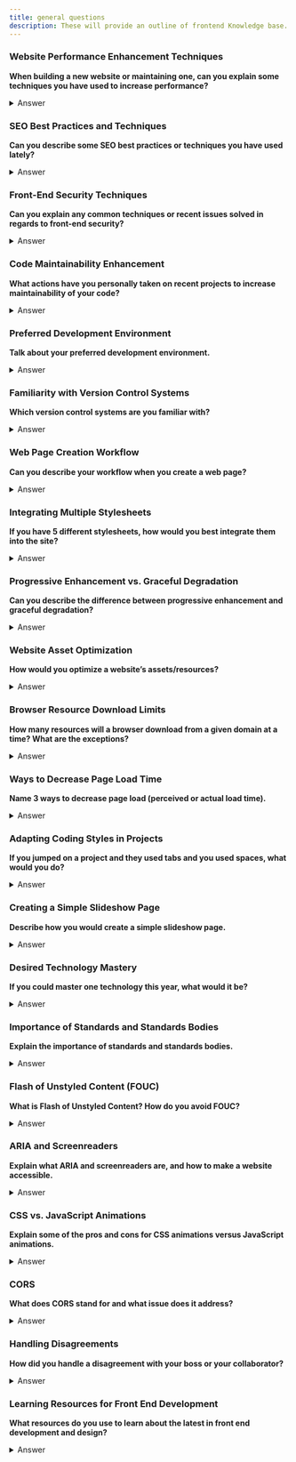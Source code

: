 ```yaml
---
title: general questions
description: These will provide an outline of frontend Knowledge base.
---
```


### Website Performance Enhancement Techniques

**When building a new website or maintaining one, can you explain some techniques you have used to increase performance?**

<details>
<summary>Answer</summary>
<div style="background-color: rgba(100, 108, 255, 0.16); padding: 10px; margin-bottom: 10px; color: #fff; font-size: 14px; font-weight: 500;">
<p>To enhance web performance, I employ several techniques:</p>
<ul>
<li><strong>Minification</strong> of CSS, JavaScript, and HTML to reduce file size.</li>
<li><strong>Image Optimization</strong>: Using formats like WebP and tools to compress without losing quality.</li>
<li><strong>Lazy Loading</strong>: Images, scripts, and other resources are loaded only when they are needed (i.e., when scrolling down).</li>
<li><strong>Use of Content Delivery Networks (CDN)</strong> to distribute the load and reduce latency.</li>
<li><strong>Browser Caching</strong>: Implementing caching strategies to store some data on the user's device.</li>
<li><strong>Efficient Use of JavaScript</strong>: Avoiding synchronous or blocking calls and using asynchronous APIs.</li>
<li><strong>Reduce HTTP Requests</strong>: Bundling files and using sprite sheets to reduce the number of server requests.</li>
</ul>
</div>
</details>

### SEO Best Practices and Techniques

**Can you describe some SEO best practices or techniques you have used lately?**

<details>
<summary>Answer</summary>
<div style="background-color: rgba(100, 108, 255, 0.16); padding: 10px; margin-bottom: 10px; color: #fff; font-size: 14px; font-weight: 500;">
<p>Effective SEO techniques I've implemented include:</p>
<ul>
<li><strong>Structured Data</strong>: Using schema markup to help search engines understand the content and enhance rich snippets.</li>
<li><strong>Mobile-First Design</strong>: Ensuring the site is responsive and performs well on mobile devices.</li>
<li><strong>Keyword Optimization</strong>: Researching and using relevant keywords in content and meta tags.</li>
<li><strong>Quality Content Creation</strong>: Producing high-quality, engaging, and original content that addresses user queries.</li>
<li><strong>Page Speed Optimization</strong>: Enhancing site speed as it is a critical ranking factor.</li>
<li><strong>Internal Linking</strong>: Using internal links to help search engines discover new pages and distribute page authority throughout the site.</li>
</ul>
</div>
</details>

### Front-End Security Techniques

**Can you explain any common techniques or recent issues solved in regards to front-end security?**

<details>
<summary>Answer</summary>
<div style="background-color: rgba(100, 108, 255, 0.16); padding: 10px; margin-bottom: 10px; color: #fff; font-size: 14px; font-weight: 500;">
<p>Front-end security is vital, and I focus on several aspects:</p>
<ul>
<li><strong>Cross-Site Scripting (XSS) Prevention</strong>: Sanitizing user input to prevent malicious scripts from executing.</li>
<li><strong>Cross-Site Request Forgery (CSRF) Protection</strong>: Implementing tokens to protect against unauthorized commands from being executed.</li>
<li><strong>Using Content Security Policy (CSP)</strong>: Restricting resources the browser is allowed to load, which helps mitigate XSS risks.</li>
<li><strong>Secure Transmission</strong>: Ensuring that data is sent over HTTPS to prevent interception.</li>
<li><strong>Regular Dependency Updates</strong>: Keeping all libraries and frameworks up to date to protect against vulnerabilities found in older versions.</li>
</ul>
</div>
</details>

### Code Maintainability Enhancement

**What actions have you personally taken on recent projects to increase maintainability of your code?**

<details>
<summary>Answer</summary>
<div style="background-color: rgba(100, 108, 255, 0.16); padding: 10px; margin-bottom: 10px; color: #fff; font-size: 14px; font-weight: 500;">
<p>To improve code maintainability, I focus on several practices:</p>
<ul>
<li><strong>Modular Design</strong>: Structuring code into modules and components for reusability and separation of concerns.</li>
<li><strong>Documentation</strong>: Writing clear and comprehensive documentation for easier understanding and future reference.</li>
<li><strong>Code Reviews</strong>: Participating in code reviews to ensure code quality and consistency.</li>
<li><strong>Automated Testing</strong>: Implementing unit and integration tests to detect issues early

 and reduce bugs.</li>
<li><strong>Refactoring</strong>: Regularly refactoring code to improve its structure without changing its external behavior.</li>
</ul>
</div>
</details>

### Preferred Development Environment

**Talk about your preferred development environment.**

<details>
<summary>Answer</summary>
<div style="background-color: rgba(100, 108, 255, 0.16); padding: 10px; margin-bottom: 10px; color: #fff; font-size: 14px; font-weight: 500;">
<p>My preferred development environment includes:</p>
<ul>
<li><strong>Editor</strong>: VS Code with extensions for linting, syntax highlighting, and code formatting.</li>
<li><strong>Version Control</strong>: Git for source control, using GitHub for repositories and code sharing.</li>
<li><strong>Command Line Tools</strong>: Bash for scripting and command line tasks.</li>
<li><strong>Build Tools</strong>: Webpack for bundling assets, and npm for managing packages.</li>
<li><strong>Testing Tools</strong>: Jest for unit tests and Cypress for end-to-end tests.</li>
<li><strong>Debugging Tools</strong>: Chrome DevTools for front-end debugging and performance profiling.</li>
</ul>
</div>
</details>

### Familiarity with Version Control Systems

**Which version control systems are you familiar with?**

<details>
<summary>Answer</summary>
<div style="background-color: rgba(100, 108, 255, 0.16); padding: 10px; margin-bottom: 10px; color: #fff; font-size: 14px; font-weight: 500;">
<p>I am proficient with several version control systems:</p>
<ul>
<li><strong>Git</strong>: Extensively used for most projects, familiar with advanced features like branching, merging, rebasing, and tagging.</li>
<li><strong>Subversion (SVN)</strong>: Used in earlier projects for centralized version control.</li>
<li><strong>Mercurial</strong>: Some experience with this distributed version control system, similar to Git.</li>
</ul>
</div>
</details>

### Web Page Creation Workflow

**Can you describe your workflow when you create a web page?**

<details>
<summary>Answer</summary>
<div style="background-color: rgba(100, 108, 255, 0.16); padding: 10px; margin-bottom: 10px; color: #fff; font-size: 14px; font-weight: 500;">
<p>My workflow for creating a web page typically involves the following steps:</p>
<ul>
<li><strong>Requirements Gathering</strong>: Understand the client's needs and the purpose of the website.</li>
<li><strong>Wireframing/Prototyping</strong>: Sketch out the basic page layout and user interface elements.</li>
<li><strong>Design</strong>: Create high-fidelity designs using tools like Adobe XD or Figma.</li>
<li><strong>Development</strong>: Convert designs into code, starting with HTML structure, followed by CSS for styling, and JavaScript for functionalities.</li>
<li><strong>Testing</strong>: Test the website across different browsers and devices for compatibility and responsiveness.</li>
<li><strong>Optimization</strong>: Optimize performance and accessibility.</li>
<li><strong>Deployment</strong>: Deploy the website using a hosting service or server configuration.</li>
<li><strong>Maintenance and Updates</strong>: Continuously update and maintain the site based on user feedback and evolving requirements.</li>
</ul>
</div>
</details>

### Integrating Multiple Stylesheets

**If you have 5 different stylesheets, how would you best integrate them into the site?**

<details>
<summary>Answer</summary>
<div style="background-color: rgba(100, 108, 255, 0.16); padding: 10px; margin-bottom: 10px; color: #fff; font-size: 14px; font-weight: 500;">
<p>To effectively integrate multiple stylesheets, I would:</p>
<ul>
<li><strong>Minify and Concatenate</strong>: Combine them into a single CSS file to reduce HTTP requests.</li>
<li><strong>Use CSS Preprocessors</strong>: Utilize tools like Sass or LESS to manage styles more efficiently and compile them into one stylesheet.</li>
<li><strong>Load Order</strong>: Ensure the stylesheets are loaded in the correct order to avoid overriding styles unintentionally.</li>
<li><strong>Media Queries</strong>: Apply media queries for conditional loading (e.g., only load certain styles for specific devices or screen sizes).</li>
<li><strong>Asynchronous Loading</strong>: Use `loadCSS` or similar asynchronous techniques to prevent render-blocking.</li>
</ul>
</div>
</details>

### Progressive Enhancement vs. Graceful Degradation

**Can you describe the difference between progressive enhancement and graceful degradation?**

<details>
<summary>Answer</summary>
<div style="background-color: rgba(100, 108, 255, 0.16); padding: 10px; margin-bottom: 10px; color: #fff; font-size: 14px; font-weight: 500;">
<p><strong>Progressive Enhancement</strong> is a strategy for web design that emphasizes accessibility by starting with a baseline of user experience that all browsers can provide, then enhancing the experience only for users with modern browsers or advanced capabilities. It ensures that content is accessible to all users, regardless of technological limitations.</p>
<p><strong>Graceful Degradation</strong> is the practice of building an application for modern browsers while ensuring it remains functional in older browsers. It starts with a full set of features, then scales back or substitutes features that are not supported in older environments.</p>
</div>
</details>

### Website Asset Optimization

**How would you optimize a website’s assets/resources?**

<details>
<summary>Answer</summary>
<div style="background-color: rgba(100, 108, 255, 0.16); padding: 10px; margin-bottom: 10px; color: #fff; font-size: 14px; font-weight: 500;">
<p>To optimize a website's assets, I would:</p>
<ul>
<li><strong>Compress Images</strong>: Use tools like TinyPNG or ImageOptim to reduce image file sizes without losing quality.</li>
<li><strong>Minify CSS, JavaScript, and HTML</strong>: Reduce file size by removing unnecessary spaces, comments, and characters.</li>
<li><strong>Use SVGs</strong>: Where possible, replace complex images with SVGs as they are scalable and generally smaller in size.</li>
<li><strong>Lazy Loading</strong>: Implement lazy loading for images and scripts to reduce initial load time.</li>
<li><strong>Use CDNs</strong>: Deliver content from servers close to the user to decrease latency.</li>
<li><strong>Enable Browser Caching</strong>: Make use of caching strategies to

 store frequently accessed resources on the user's device.</li>
<li><strong>Eliminate Render-Blocking Resources</strong>: Optimize the order of styles and scripts to enhance the critical rendering path.</li>
</ul>
</div>
</details>

### Browser Resource Download Limits

**How many resources will a browser download from a given domain at a time? What are the exceptions?**

<details>
<summary>Answer</summary>
<div style="background-color: rgba(100, 108, 255, 0.16); padding: 10px; margin-bottom: 10px; color: #fff; font-size: 14px; font-weight: 500;">
<p>Modern browsers typically download 6-8 resources in parallel per domain. Exceptions include:</p>
<ul>
<li><strong>HTTP/2</strong>: Allows multiplexing, which can handle multiple requests in a single TCP connection, significantly increasing the number of simultaneous downloads.</li>
<li><strong>Domain Sharding</strong>: Techniques where resources are served from multiple subdomains to increase parallel downloads, although this is less useful with HTTP/2.</li>
</ul>
</div>
</details>

### Ways to Decrease Page Load Time

**Name 3 ways to decrease page load (perceived or actual load time).**

<details>
<summary>Answer</summary>
<div style="background-color: rgba(100, 108, 255, 0.16); padding: 10px; margin-bottom: 10px; color: #fff; font-size: 14px; font-weight: 500;">
<p>To decrease page load time, both in perception and actuality, you can use the following strategies:</p>
<ul>
<li><strong>Optimize Images</strong>: Compress images and use modern formats like WebP to reduce their size without compromising quality.</li>
<li><strong>Minimize HTTP Requests</strong>: Combine files where possible, use sprites, and streamline the number of elements on your page to reduce the number of HTTP requests.</li>
<li><strong>Asynchronous Loading</strong>: Use async or defer attributes in your scripts to prevent them from blocking the rendering of your page.</li>
</ul>
</div>
</details>

### Adapting Coding Styles in Projects

**If you jumped on a project and they used tabs and you used spaces, what would you do?**

<details>
<summary>Answer</summary>
<div style="background-color: rgba(100, 108, 255, 0.16); padding: 10px; margin-bottom: 10px; color: #fff; font-size: 14px; font-weight: 500;">
<p>When joining a new project, it's important to adapt to the existing coding standards to maintain consistency. I would:</p>
<ul>
<li><strong>Adopt the Project's Style</strong>: Use tabs if that’s the established standard in the project.</li>
<li><strong>Configure Editor</strong>: Set up my code editor to insert tabs instead of spaces for this project.</li>
<li><strong>Discuss with the Team</strong>: If I believe there are significant advantages to using spaces, I would discuss this with the team and possibly advocate for a change, but respect the team’s current standards and decisions.</li>
</ul>
</div>
</details>

### Creating a Simple Slideshow Page

**Describe how you would create a simple slideshow page.**

<details>
<summary>Answer</summary>
<div style="background-color: rgba(100, 108, 255, 0.16); padding: 10px; margin-bottom: 10px; color: #fff; font-size: 14px; font-weight: 500;">
<p>To create a simple slideshow page, follow these steps:</p>
<ul>
<li><strong>HTML Structure</strong>: Use `<div>` tags for each slide. Inside each, place an `<img>` tag or other content you want to show.</li>
<li><strong>CSS Styling</strong>: Style the slideshow container and each slide to ensure only one slide is visible at a time, using overflow and positioning properties.</li>
<li><strong>JavaScript Functionality</strong>: Implement JavaScript to change slides either automatically on a timer or via user interaction (e.g., next and previous buttons).</li>
</ul>
<p>This setup provides a basic, functional slideshow that can be expanded with features such as transitions, pagination indicators, and responsive designs.</p>
</div>
</details>

### Desired Technology Mastery

**If you could master one technology this year, what would it be?**

<details>
<summary>Answer</summary>
<div style="background-color: rgba(100, 108, 255, 0.16); padding: 10px; margin-bottom: 10px; color: #fff; font-size: 14px; font-weight: 500;">
<p>This year, I am particularly interested in mastering TypeScript. Given its growing popularity and support in building large-scale applications by providing strong typing on top of JavaScript, mastering TypeScript could significantly improve the robustness and maintainability of my code, especially in complex front-end development projects.</p>
</div>
</details>

### Importance of Standards and Standards Bodies

**Explain the importance of standards and standards bodies.**

<details>
<summary>Answer</summary>
<div style="background-color: rgba(100, 108, 255, 0.16); padding: 10px; margin-bottom: 10px; color: #fff; font-size: 14px; font-weight: 500;">
<p>Standards and standards bodies play a critical role in technology and web development:</p>
<ul>
<li><strong>Interoperability</strong>: Standards ensure that products and services can work together seamlessly across different environments and platforms.</li>
<li><strong>Innovation</strong>: They provide a foundation upon which new technologies can build, ensuring compatibility and encouraging innovation within a framework that supports growth and integration.</li>
<li><strong>Quality Assurance</strong>: Standards help maintain quality by

 providing benchmarks for products and services to meet.</li>
<li><strong>Regulatory Compliance</strong>: They help industries comply with laws and regulations, providing a clear pathway to meeting legal requirements.</li>
</ul>
<p>Organizations like W3C, IEEE, and ISO develop and maintain these standards to support the consistent and reliable development of technology globally.</p>
</div>
</details>

### Flash of Unstyled Content (FOUC)

**What is Flash of Unstyled Content? How do you avoid FOUC?**

<details>
<summary>Answer</summary>
<div style="background-color: rgba(100, 108, 255, 0.16); padding: 10px; margin-bottom: 10px; color: #fff; font-size: 14px; font-weight: 500;">
<p>Flash of Unstyled Content (FOUC) occurs when a web page appears briefly with the default browser styling before the custom CSS is loaded, leading to a noticeable shift in the page's appearance. To avoid FOUC:</p>
<ul>
<li><strong>Place CSS in the `<head>`</strong>: Ensure all CSS links are in the `<head>` section of your HTML so they load before the body renders.</li>
<li><strong>Minimize CSS</strong>: Reduce the size of CSS files to speed up loading times.</li>
<li><strong>Use Critical CSS</strong>: Include style rules for above-the-fold content directly in the `<head>` to render important parts of the page immediately.</li>
<li><strong>Avoid @import</strong>: Inline @import calls can delay loading of CSS, so it’s better to link stylesheets directly.</li>
</ul>
</div>
</details>


### ARIA and Screenreaders

**Explain what ARIA and screenreaders are, and how to make a website accessible.**

<details>
<summary>Answer</summary>
<div style="background-color: rgba(100, 108, 255, 0.16); padding: 10px; margin-bottom: 10px; color: #fff; font-size: 14px; font-weight: 500;">
<p>ARIA (Accessible Rich Internet Applications) and screenreaders are tools and techniques used to enhance website accessibility:</p>
<ul>
<li><strong>ARIA</strong>: A set of attributes that define ways to make web content and web applications more accessible to people with disabilities. ARIA helps with dynamic content and complex user interface controls developed with Ajax, HTML, JavaScript, and related technologies.</li>
<li><strong>Screenreaders</strong>: Software programs that help visually impaired users interact with a website by reading text and UI elements aloud.</li>
</ul>
<p>To make a website accessible:</p>
<ul>
<li><strong>Semantic HTML</strong>: Use proper HTML elements for their intended purpose to ensure correct element interpretation by screen readers.</li>
<li><strong>Keyboard Navigation</strong>: Ensure all interactive elements are accessible using the keyboard alone.</li>
<li><strong>Color Contrast</strong>: Ensure sufficient contrast between text and background colors to help those with visual impairments.</li>
<li><strong>Alt Text</strong>: Use descriptive alt text for all images to convey the purpose and content of the images.</li>
<li><strong>ARIA Roles and Properties</strong>: Use ARIA roles and attributes to enhance the semantic information of web elements, especially for dynamic content and advanced user interface controls that are not natively accessible.</li>
</ul>
</div>
</details>

### CSS vs. JavaScript Animations

**Explain some of the pros and cons for CSS animations versus JavaScript animations.**

<details>
<summary>Answer</summary>
<div style="background-color: rgba(100, 108, 255, 0.16); padding: 10px; margin-bottom: 10px; color: #fff; font-size: 14px; font-weight: 500;">
<p>CSS and JavaScript animations each have their advantages and disadvantages:</p>
<ul>
<li><strong>CSS Animations:</strong>
  <ul>
  <li>Pros: Simpler to implement, generally perform better as they can be offloaded to the GPU, and are ideal for simpler "state-to-state" transitions.</li>
  <li>Cons: Limited control compared to JavaScript, particularly with complex sequences or where interactivity is involved.</li>
  </ul>
</li>
<li><strong>JavaScript Animations:</strong>
  <ul>
  <li>Pros: Provide more control, can handle complex animations and are programmable (timing, pausing, reversing).</li>
  <li>Cons: Potentially slower, especially if not well optimized or if causing main thread blocking.</li>
  </ul>
</li>
</ul>
</div>
</details>

### CORS

**What does CORS stand for and what issue does it address?**

<details>
<summary>Answer</summary>
<div style="background-color: rgba(100, 108, 255, 0.16); padding: 10px; margin-bottom: 10px; color: #fff; font-size: 14px; font-weight: 500;">
<p>CORS stands for Cross-Origin Resource Sharing. It is a security feature implemented in web browsers to prevent malicious websites from accessing data from another domain. CORS provides a way for web servers to specify any origins (domain, scheme, or port) other than its own from which a browser should permit loading of resources. CORS issues arise when trying to make requests to a domain different from the one serving the web page, which is restricted by the same-origin policy — a critical security mechanism that restricts how documents or scripts from one origin can interact with resources from another.</p>
</div>
</details>

### Handling Disagreements

**How did you handle a disagreement with your boss or your collaborator?**

<details>
<summary>Answer</summary>
<div style="background-color: rgba(100, 108, 255, 0.16); padding: 10px; margin-bottom: 10px; color: #fff; font-size: 14px; font-weight: 500;">
<p>In cases of disagreement, I strive to approach the situation professionally by:</p>
<ul>
<li><strong>Listening Actively</strong>: Understanding the other person's perspective fully before responding.</li>
<li><strong>Providing Evidence</strong>: Backing up my points with data, examples, or references to best practices.</li>
<li><strong>Seeking Compromise</strong>: Looking for solutions that might satisfy both parties' goals

.</li>
<li><strong>Escalating Appropriately</strong>: If no resolution can be found, seeking advice or mediation from another colleague or supervisor.</li>
</ul>
<p>This approach helps to resolve conflicts constructively, ensuring professional relationships remain positive and productive.</p>
</div>
</details>

### Learning Resources for Front End Development

**What resources do you use to learn about the latest in front end development and design?**

<details>
<summary>Answer</summary>
<div style="background-color: rgba(100, 108, 255, 0.16); padding: 10px; margin-bottom: 10px; color: #fff; font-size: 14px; font-weight: 500;">
<p>To stay updated with the latest in front end development and design, I utilize a variety of resources:</p>
<ul>
<li><strong>Online Courses</strong>: Platforms like Coursera, Udemy, and freeCodeCamp for structured learning paths.</li>
<li><strong>Documentation and Tutorials</strong>: MDN Web Docs, CSS-Tricks, and W3Schools offer comprehensive guides and tutorials.</li>
<li><strong>Community and Forums</strong>: Stack Overflow, Reddit, and Frontend Masters for community insights and problem-solving.</li>
<li><strong>Podcasts and Blogs</strong>: CodeNewbie, Syntax, and CSS Wizardry to hear from industry experts and stay tuned to new trends.</li>
<li><strong>Newsletters</strong>: JavaScript Weekly, CSS Weekly, and Frontend Focus to receive the latest updates and articles directly.</li>
</ul>
</div>
</details>
